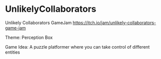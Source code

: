# UnlikelyCollaborators

Unlikely Collaborators GameJam
https://itch.io/jam/unlikely-collaborators-game-jam

Theme: Perception Box

Game Idea: 
A puzzle platformer where you can take control of different entities
